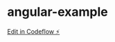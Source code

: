 # angular-example

[Edit in Codeflow ⚡️](https://stackblitz.com/~/github.com/secretmedellin/angular-example)